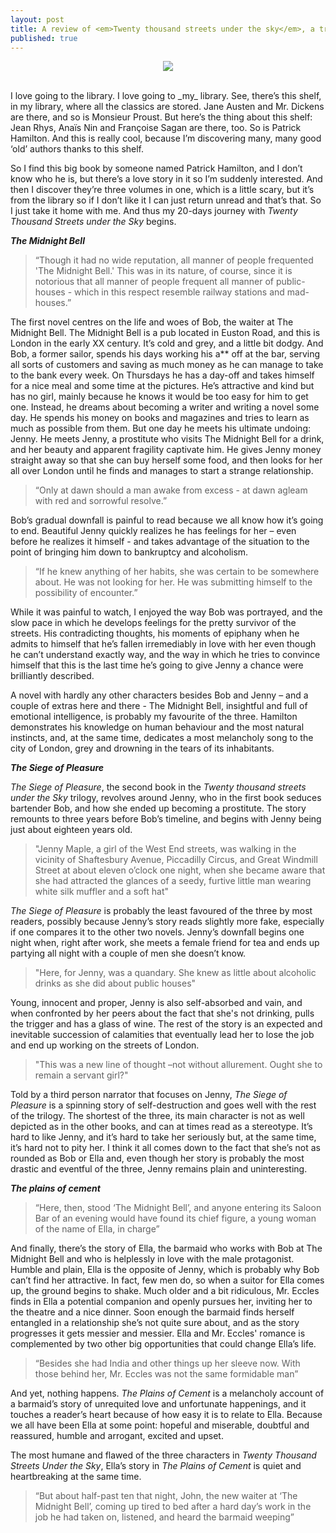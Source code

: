 ```yaml
---
layout: post
title: A review of <em>Twenty thousand streets under the sky</em>, a trilogy written in 1929
published: true
---
```

<p align="center"><img src="https://upload.wikimedia.org/wikipedia/commons/3/32/Tottenham_Court_road_in_London_1927.jpg"/></p>
<br />
I love going to the library. I love going to _my_ library. See, there’s this shelf, in my library, where all the classics are stored. Jane Austen and Mr. Dickens are there, and so is Monsieur Proust. But here’s the thing about this shelf: Jean Rhys, Anaïs Nin and Françoise Sagan are there, too. So is Patrick Hamilton. And this is really cool, because I’m discovering many, many good ‘old’ authors thanks to this shelf.


So I find this big book by someone named Patrick Hamilton, and I don’t know who he is, but there’s a love story in it so I’m suddenly interested. And then I discover they’re three volumes in one, which is a little scary, but it’s from the library so if I don’t like it I can just return unread and that’s that. So I just take it home with me. And thus my 20-days journey with _Twenty Thousand Streets under the Sky_ begins.


**_The Midnight Bell_**


>“Though it had no wide reputation, all manner of people frequented 'The Midnight Bell.' This was in its nature, of course, since it is notorious that all manner of people frequent all manner of public-houses - which in this respect resemble railway stations and mad-houses.” 


The first novel centres on the life and woes of Bob, the waiter at The Midnight Bell. The Midnight Bell is a pub located in Euston Road, and this is London in the early XX century. It’s cold and grey, and a little bit dodgy. And Bob, a former sailor, spends his days working his a** off at the bar, serving all sorts of customers and saving as much money as he can manage to take to the bank every week. On Thursdays he has a day-off and takes himself for a nice meal and some time at the pictures. He’s attractive and kind but has no girl, mainly because he knows it would be too easy for him to get one. Instead, he dreams about becoming a writer and writing a novel some day. He spends his money on books and magazines and tries to learn as much as possible from them. But one day he meets his ultimate undoing: Jenny. He meets Jenny, a prostitute who visits The Midnight Bell for a drink, and her beauty and apparent fragility captivate him. He gives Jenny money straight away so that she can buy herself some food, and then looks for her all over London until he finds  and manages to start a strange relationship.


>“Only at dawn should a man awake from excess - at dawn agleam with red and sorrowful resolve.” 


Bob’s gradual downfall is painful to read because we all know how it’s going to end. Beautiful Jenny quickly realizes he has feelings for her – even before he realizes it himself - and takes advantage of the situation to the point of bringing him down to bankruptcy and alcoholism.


>“If he knew anything of her habits, she was certain to be somewhere about. He was not looking for her. He was submitting himself to the possibility of encounter.” 


While it was painful to watch, I enjoyed the way Bob was portrayed, and the slow pace in which he develops feelings for the pretty survivor of the streets. His contradicting thoughts, his moments of epiphany when he admits to himself that he’s fallen irremediably in love with her even though he can’t understand exactly way, and the way in which he tries to convince himself that this is the last time he’s going to give Jenny a chance were brilliantly described.


A novel with hardly any other characters besides Bob and Jenny – and a couple of extras here and there - The Midnight Bell, insightful and full of emotional intelligence, is probably my favourite of the three. Hamilton demonstrates his knowledge on human behaviour and the most natural instincts, and, at the same time, dedicates a most melancholy song to the city of London, grey and drowning in the tears of its inhabitants.


**_The Siege of Pleasure_**


_The Siege of Pleasure_, the second book in the _Twenty thousand streets under the Sky_ trilogy, revolves around Jenny, who in the first book seduces bartender Bob, and how she ended up becoming a prostitute. The story remounts to three years before Bob’s timeline, and begins with Jenny being just about eighteen years old.

                      

>"Jenny Maple, a girl of the West End streets, was walking in the vicinity of Shaftesbury Avenue, Piccadilly Circus, and Great Windmill Street at about eleven o’clock one night, when she became aware that she had attracted the glances of a seedy, furtive little man wearing white silk muffler and a soft hat"


_The Siege of Pleasure_ is probably the least favoured of the three by most readers, possibly because Jenny’s story reads slightly more fake, especially if one compares it to the other two novels. Jenny’s downfall begins one night when, right after work, she meets a female friend for tea and ends up partying all night with a couple of men she doesn’t know.


>"Here, for Jenny, was a quandary. She knew as little about alcoholic drinks as she did about public houses"


Young, innocent and proper, Jenny is also self-absorbed and vain, and when confronted by her peers about the fact that she's not drinking, pulls the trigger and has a glass of wine. The rest of the story is an expected and inevitable succession of calamities that eventually lead her to lose the job and end up working on the streets of London.


>"This was a new line of thought –not without allurement. Ought she to remain a servant girl?"


Told by a third person narrator that focuses on Jenny, _The Siege of Pleasure_ is a spinning story of self-destruction and goes well with the rest of the trilogy. The shortest of the three, its main character is not as well depicted as in the other books, and can at times read as a stereotype. It’s hard to like Jenny, and it’s hard to take her seriously but, at the same time, it’s hard not to pity her. I think it all comes down to the fact that she’s not as rounded as Bob or Ella and, even though her story is probably the most drastic and eventful of the three, Jenny remains plain and uninteresting.



**_The plains of cement_**


>“Here, then, stood ‘The Midnight Bell’, and anyone entering its Saloon Bar of an evening would have found its chief figure, a young woman of the name of Ella, in charge”


And finally, there’s the story of Ella, the barmaid who works with Bob at The Midnight Bell and who is helplessly in love with the male protagonist. Humble and plain, Ella is the opposite of Jenny, which is probably why Bob can’t find her attractive. In fact, few men do, so when a suitor for Ella comes up, the ground begins to shake. Much older and a bit ridiculous, Mr. Eccles finds in Ella a potential companion and openly pursues her, inviting her to the theatre and a nice dinner. Soon enough the barmaid finds herself entangled in a relationship she’s not quite sure about, and as the story progresses it gets messier and messier. Ella and Mr. Eccles' romance is complemented by two other big opportunities that could change Ella’s life.


>“Besides she had India and other things up her sleeve now. With those behind her, Mr. Eccles was not the same formidable man”


And yet, nothing happens. _The Plains of Cement_ is a melancholy account of a barmaid’s story of unrequited love and unfortunate happenings, and it touches a reader’s heart because of how easy it is to relate to Ella. Because we all have been Ella at some point: hopeful and miserable, doubtful and reassured, humble and arrogant, excited and upset.


The most humane and flawed of the three characters in _Twenty Thousand Streets Under the Sky_, Ella’s story in _The Plains of Cement_ is quiet and heartbreaking at the same time.


>“But about half-past ten that night, John, the new waiter at ‘The Midnight Bell’, coming up tired to bed after a hard day’s work in the job he had taken on, listened, and heard the barmaid weeping”

